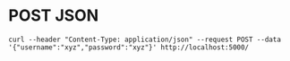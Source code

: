 <!-- TITLE: Curl -->
<!-- SUBTITLE: A quick summary of Curl -->

# POST JSON


```text
curl --header "Content-Type: application/json" --request POST --data '{"username":"xyz","password":"xyz"}' http://localhost:5000/
```
